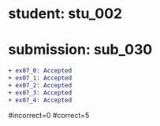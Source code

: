 # student: stu_002
# submission: sub_030

```diff
+ ex07_0: Accepted
+ ex07_1: Accepted
+ ex07_2: Accepted
+ ex07_3: Accepted
+ ex07_4: Accepted
```
#incorrect=0
#correct=5
